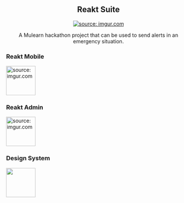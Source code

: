 <div align="center">
  <h2>Reakt Suite</h2>
  <a href="https://imgur.com/8oOrBHy"><img src="https://i.imgur.com/8oOrBHyl.png" title="source: imgur.com" /></a>
  <p>A Mulearn hackathon project that can be used to send alerts in an emergency situation.</p>
</div>

<h3>Reakt Mobile</h3>
<a href="https://github.com/Schematic-Bytes/reakt_mobile"><img src="https://i.imgur.com/cLhOO7N.png" title="source: imgur.com" height=80 width=80 /></a>
<h3>Reakt Admin</h3>
<a href="https://github.com/Schematic-Bytes/reakt_admin"><img src="https://i.imgur.com/JV9ST9F.png" title="source: imgur.com" height=80 width=80 /></a>

<h3>Design System</h3>
<a href="https://www.figma.com/file/3OxPibW4Qxsp6QrES79tvw/Reakt?type=design&node-id=96%3A10198&mode=design&t=n93hStjgABkd2hjx-1"><img src="https://i.imgur.com/BkbKdwg.png" height=80 width=80 /></a>
